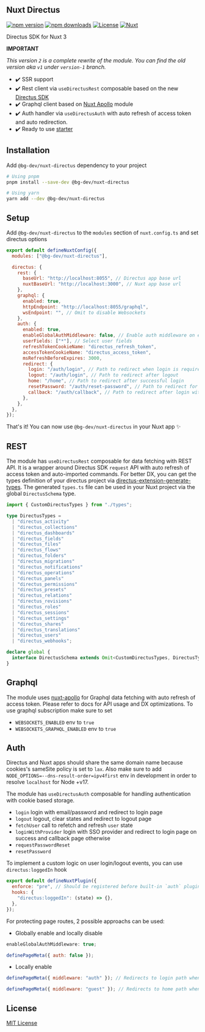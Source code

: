## Nuxt Directus

[![npm version][npm-version-src]][npm-version-href]
[![npm downloads][npm-downloads-src]][npm-downloads-href]
[![License][license-src]][license-href]
[![Nuxt][nuxt-src]][nuxt-href]

Directus SDK for Nuxt 3

**IMPORTANT**

_This version `2` is a complete rewrite of the module. You can find the old version aka `v1` under `version-1` branch._

- ✔️ SSR support
- ✔️ Rest client via `useDirectusRest` composable based on the new [Directus SDK](https://github.com/directus/directus/tree/main/sdk)
- ✔️ Graphql client based on [Nuxt Apollo](https://github.com/becem-gharbi/nuxt-apollo) module
- ✔️ Auth handler via `useDirectusAuth` with auto refresh of access token and auto redirection.
- ✔️ Ready to use [starter](https://github.com/becem-gharbi/directus-starter)

## Installation

Add `@bg-dev/nuxt-directus` dependency to your project

```bash
# Using pnpm
pnpm install --save-dev @bg-dev/nuxt-directus

# Using yarn
yarn add --dev @bg-dev/nuxt-directus
```

## Setup

Add `@bg-dev/nuxt-directus` to the `modules` section of `nuxt.config.ts` and set directus options

```js
export default defineNuxtConfig({
  modules: ["@bg-dev/nuxt-directus"],

  directus: {
    rest: {
      baseUrl: "http://localhost:8055", // Directus app base url
      nuxtBaseUrl: "http://localhost:3000", // Nuxt app base url
    },
    graphql: {
      enabled: true,
      httpEndpoint: "http://localhost:8055/graphql",
      wsEndpoint: "", // Omit to disable Websockets
    },
    auth: {
      enabled: true,
      enableGlobalAuthMiddleware: false, // Enable auth middleware on every page
      userFields: ["*"], // Select user fields
      refreshTokenCookieName: "directus_refresh_token",
      accessTokenCookieName: "directus_access_token",
      msRefreshBeforeExpires: 3000,
      redirect: {
        login: "/auth/login", // Path to redirect when login is required
        logout: "/auth/login", // Path to redirect after logout
        home: "/home", // Path to redirect after successful login
        resetPassword: "/auth/reset-password", // Path to redirect for password reset
        callback: "/auth/callback", // Path to redirect after login with provider
      },
    },
  },
});
```

That's it! You can now use `@bg-dev/nuxt-directus` in your Nuxt app ✨

## REST

The module has `useDirectusRest` composable for data fetching with REST API. It is a wrapper around Directus SDK `request` API with auto refresh of access token and auto-imported commands.
For better DX, you can get the types definition of your directus project via [directus-extension-generate-types](https://github.com/maltejur/directus-extension-generate-types). The generated `types.ts` file can be used in your Nuxt project via the global `DirectusSchema` type.

```ts
import { CustomDirectusTypes } from "./types";

type DirectusTypes =
  | "directus_activity"
  | "directus_collections"
  | "directus_dashboards"
  | "directus_fields"
  | "directus_files"
  | "directus_flows"
  | "directus_folders"
  | "directus_migrations"
  | "directus_notifications"
  | "directus_operations"
  | "directus_panels"
  | "directus_permissions"
  | "directus_presets"
  | "directus_relations"
  | "directus_revisions"
  | "directus_roles"
  | "directus_sessions"
  | "directus_settings"
  | "directus_shares"
  | "directus_translations"
  | "directus_users"
  | "directus_webhooks";

declare global {
  interface DirectusSchema extends Omit<CustomDirectusTypes, DirectusTypes> {}
}
```

## Graphql

The module uses [nuxt-apollo](https://github.com/becem-gharbi/nuxt-apollo) for Graphql data fetching with auto refresh of access token. Please refer to docs for API usage and DX optimizations.
To use graphql subscription make sure to set

- `WEBSOCKETS_ENABLED` env to `true`
- `WEBSOCKETS_GRAPHQL_ENABLED` env to `true`

## Auth

Directus and Nuxt apps should share the same domain name because cookies's sameSite policy is set to `lax`. Also make sure to add `NODE_OPTIONS=--dns-result-order=ipv4first` env in development in order to resolve `localhost` for Node +v17.

The module has `useDirectusAuth` composable for handling authentication with cookie based storage.

- `login` login with email/password and redirect to login page
- `logout` logout, clear states and redirect to logout page
- `fetchUser` call to refetch and refresh `user` state
- `loginWithProvider` login with SSO provider and redirect to login page on success and callback page otherwise
- `requestPasswordReset`
- `resetPassword`

To implement a custom logic on user login/logout events, you can use `directus:loggedIn` hook

```js
export default defineNuxtPlugin({
  enforce: "pre", // Should be registered before built-in `auth` plugin
  hooks: {
    "directus:loggedIn": (state) => {},
  },
});
```

For protecting page routes, 2 possible approachs can be used:

- Globally enable and locally disable

```js
enableGlobalAuthMiddleware: true;
```

```js
definePageMeta({ auth: false });
```

- Locally enable

```js
definePageMeta({ middleware: "auth" }); // Redirects to login path when not loggedIn
```

```js
definePageMeta({ middleware: "guest" }); // Redirects to home path when loggedIn
```

## License

[MIT License](./LICENSE)

<!-- Badges -->

[npm-version-src]: https://img.shields.io/npm/v/@bg-dev/nuxt-directus/latest.svg?style=flat&colorA=18181B&colorB=28CF8D
[npm-version-href]: https://npmjs.com/package/@bg-dev/nuxt-directus
[npm-downloads-src]: https://img.shields.io/npm/dt/@bg-dev/nuxt-directus.svg?style=flat&colorA=18181B&colorB=28CF8D
[npm-downloads-href]: https://npmjs.com/package/@bg-dev/nuxt-directus
[license-src]: https://img.shields.io/npm/l/@bg-dev/nuxt-directus.svg?style=flat&colorA=18181B&colorB=28CF8D
[license-href]: https://npmjs.com/package/@bg-dev/nuxt-directus
[nuxt-src]: https://img.shields.io/badge/Nuxt-18181B?logo=nuxt.js
[nuxt-href]: https://nuxt.com
